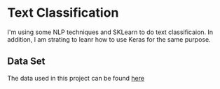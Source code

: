 # Text Classification

I'm using some NLP techniques and SKLearn to do text classificaion. In addition, I am strating to leanr how to use Keras for the same purpose.

## Data Set

The data used in this project can be found [here](https://archive.ics.uci.edu/ml/datasets/Sentiment+Labelled+Sentences)

##

##
